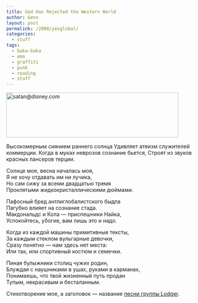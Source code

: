```yaml
---
title: God Has Rejected the Western World
author: Genn
layout: post
permalink: /2008/yesglobal/
categories:
  - stuff
tags:
  - baka-baka
  - emo
  - graffiti
  - punk
  - reading
  - stuff
---
```

<img src='http://mega.genn.org/=^_^=/uploads/2008/02/satanatdisneycom.jpg' alt='satan@disney.com' style="padding-bottom: 15px;"  width="460" height="120" />  
Высокомерным сиянием раннего солнца  
Удивляет атеизм служителей коммерции.  
Когда в муках неврозов сознание бьется,  
Строят из звуков красных лансеров терции.

Солнце мое, весна началась моя,  
Я не хочу отдавать им ни лучика,  
Но сам сижу за всеми двадцатью тремя  
Проклятыми жидкокристаллическими дюймами.

Пафосный бред антлиглобалистского быдла  
Пагубно влияет на сознание стада.  
Макдональдс и Кола — приспешники Найка,  
Успокойтесь, убогие, вам лишь это и надо.

Когда из каждой машины примитивные тексты,  
За каждым стеклом вульгарные девочки,  
Сразу понятно — нам здесь нет места:  
Или так, или спортивный костюм и семечки.

Пиная булыжники столиц чужих родин,  
Блуждая с наушниками в ушах, руками в карманах,  
Понимаешь, что твой жизненный путь продан  
Тупым, некрасивым и бесталанным.

Стихотворение мое, а заголовок — название [песни группы Lodger][1].

 [1]: http://lodger.tv/tuote/god.swf
